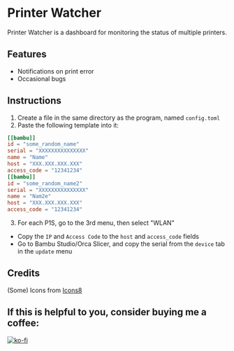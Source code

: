 
# Printer Watcher

Printer Watcher is a dashboard for monitoring the status of multiple printers.

## Features

- Notifications on print error
- Occasional bugs

## Instructions

1. Create a file in the same directory as the program, named `config.toml`
2. Paste the following template into it:
```toml
[[bambu]]
id = "some_random_name"
serial = "XXXXXXXXXXXXXXX"
name = "Name"
host = "XXX.XXX.XXX.XXX"
access_code = "12341234"
[[bambu]]
id = "some_random_name2"
serial = "XXXXXXXXXXXXXXX"
name = "Nam2e"
host = "XXX.XXX.XXX.XXX"
access_code = "12341234"
```
3. For each P1S, go to the 3rd menu, then select "WLAN"
  - Copy the `IP` and `Access Code` to the `host` and `access_code` fields
  - Go to Bambu Studio/Orca Slicer, and copy the serial from the `device` tab in the `update` menu

## Credits

(Some) Icons from [Icons8](https://icons8.com)

## If this is helpful to you, consider buying me a coffee:

[![ko-fi](https://ko-fi.com/img/githubbutton_sm.svg)](https://ko-fi.com/I3I1W8O4I)


